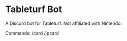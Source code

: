 # Tableturf Bot

A Discord bot for Tableturf. Not affiliated with Nintendo.

Commands:
/card
/jpcard